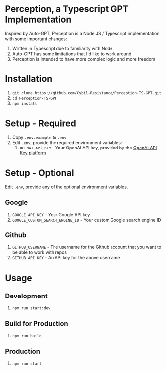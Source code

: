 # Perception, a Typescript GPT Implementation

Inspired by Auto-GPT, Perception is a Node.JS / Typescript implementation with some important changes:

1. Written in Typescript due to familiarity with Node
1. Auto-GPT has some limitations that I'd like to work around
1. Perception is intended to have more complex logic and more freedom

# Installation

1. `git clone https://github.com/Cybil-Resistance/Perception-TS-GPT.git`
1. `cd Perception-TS-GPT`
1. `npm install`

# Setup - Required

1. Copy `.env.example` to `.env`
1. Edit `.env`, provide the required environment variables:
    1. `OPENAI_API_KEY` - Your OpenAI API key, provided by the [OpenAI API Key platform](https://platform.openai.com/account/api-keys)

# Setup - Optional

Edit `.env`, provide any of the optional environment variables.

## Google

1. `GOOGLE_API_KEY` - Your Google API key
1. `GOOGLE_CUSTOM_SEARCH_ENGINE_ID` - Your custom Google search engine ID

## Github

1. `GITHUB_USERNAME` - The username for the Github account that you want to be able to work with repos
1. `GITHUB_API_KEY` - An API key for the above username

# Usage

## Development

1. `npm run start:dev`

## Build for Production

1. `npm run build`

## Production

1. `npm run start`
